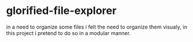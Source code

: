 # glorified-file-explorer
in a need to organize some files i felt the need to organize them visualy, in this project i pretend to do so in a modular manner.
